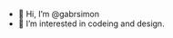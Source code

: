 - 👋 Hi, I’m @gabrsimon
- 👀 I’m interested in codeing and design.

<!---
gabrsimon/gabrsimon is a ✨ special ✨ repository because its `README.md` (this file) appears on your GitHub profile.
You can click the Preview link to take a look at your changes.
--->
